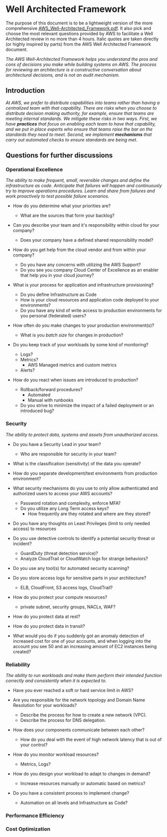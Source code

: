 # Well Architected Framework

The purpose of this document is to be a lightweight version of the more comprehensive [AWS_Well-Architected_Framework.pdf][1]. It also pick and choose the most relevant questions provided by AWS to facilitate a Well Architected review in no more than 4 hours. Italic quotes are taken directly (or highly inspired by parts) from the AWS Well Architected Framework document.

*The AWS Well-Architected Framework helps you understand the pros and cons of decisions you make while building systems on AWS. The process for reviewing an architecture is a constructive conversation about architectural decisions, and is not an audit mechanism.*


## Introduction
*At AWS, we prefer to distribute capabilities into teams rather than having a centralized team with that capability. There are risks when you choose to distribute decision making authority, for example, ensure that teams are meeting internal standards. We mitigate these risks in two ways. First, we have **practices** that focus on enabling each team to have that capability, and we put in place experts who ensure that teams raise
the bar on the standards they need to meet. Second, we implement **mechanisms** that carry out automated checks to ensure standards are being met.*


## Questions for further discussions

### Operational Excellence
*The ability to make frequent, small, reversible changes and define the infrastructure as code. Anticipate that failures will happen and continuously try to improve operations procedures. Learn and share from failures and work proactively to test possible failure scenarios.*

- How do you determine what your priorities are?
    - What are the sources that form your backlog?

- Can you describe your team and it's responsibility within cloud for your company?
    - Does your company have a defined shared responsibility model?

- How do you get help from the cloud vendor and from within your company?
    - Do you have any concerns with utilizing the AWS Support?
    - Do you see you company Cloud Center of Excellence as an enabler that help you in your cloud journey?

- What is your process for application and infrastructure provisioning?
    - Do you define Infrastructure as Code
    - How is your cloud resources and application code deployed to your environments?
    - Do you have any kind of write access to production environments for you personal (federated) users?
        
- How often do you make changes to your production environment(s)?
    - What is you *batch size* for changes in production?

- Do you keep track of your workloads by some kind of monitoring?
    - Logs? 
    - Metrics?
        - AWS Managed metrics and custom metrics
    - Alerts?

- How do you react when issues are introduced to production?
    - Rollback/forward procedures?
        - Automated
        - Manual with runbooks
    - Do you strive to minimize the impact of a failed deployment or an introduced bug?



### Security
*The ability to protect data, systems and assets from unauthorized access.*

- Do you have a Security Lead in your team?
    - Who are responsible for security in your team?

- What is the classification (sensitivity) of the data you operate?

- How do you separate development/test environments from production environment?

- What security mechanisms do you use to only allow authenticated and authorized users to access your AWS accounts?
    - Password rotation and complexity, enforce MFA?
    - Do you utilize any Long Term access keys?
        - How frequently are they rotated and where are they stored?

- Do you have any thoughts on Least Privileges (limit to only needed access) to resources

- Do you use detective controls to identify a potential security threat or incident?
    - GuardDuty (threat detection service)?
    - Analyze CloudTrail or CloudWatch logs for strange behaviors?

- Do you use any tool(s) for automated security scanning?

- Do you store access logs for sensitive parts in your architecture?
    - ELB, CloudFront, S3 access logs, CloudTrail?

- How do you protect your compute resources?
    - private subnet, security groups, NACLs, WAF?

- How do you protect data at rest?

- How do you protect data in transit?

- What would you do if you suddenly got an anomaly detection of increased cost for one of your accounts, and when logging into the account you see 50 and an increasing amount of EC2 instances being created?


### Reliability
*The ability to run workloads and make them perform their intended function correctly and consistently when it is expected to.*

- Have you ever reached a soft or hard service limit in AWS?

- Are you responsible for the network topology and Domain Name Resolution for your workloads?
    - Describe the process for how to create a new network (VPC).
    - Describe the process for DNS delegation.

- How does your components communicate between each other?
    - How do you deal with the event of high network latency that is out of your control?

- How do you monitor workload resources? 
    - Metrics, Logs?
- How do you design your workload to adapt to changes in demand?
    - Increase resources manually or automatic based on metrics?

- Do you have a consistent process to implement change?
    - Automation on all levels and Infrastructure as Code?



### Performance Efficiency


### Cost Optimization



[1]: https://d1.awsstatic.com/whitepapers/architecture/AWS_Well-Architected_Framework.pdf
